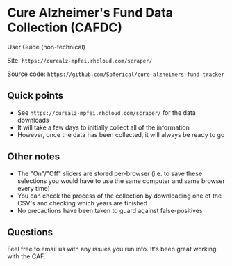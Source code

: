 # Cure Alzheimer's Fund Data Collection (CAFDC)
User Guide (non-technical)

Site: `https://curealz-mpfei.rhcloud.com/scraper/`

Source code: `https://github.com/Spferical/cure-alzheimers-fund-tracker`

Quick points
--
- See `https://curealz-mpfei.rhcloud.com/scraper/` for the data downloads
- It will take a few days to initially collect all of the information
- However, once the data has been collected, it will always be ready to go

Other notes
--
- The "On"/"Off" sliders are stored per-browser (i.e. to save these selections you would have to use the same computer and same browser every time)
- You can check the process of the collection by downloading one of the CSV's and checking which years are finished
- No precautions have been taken to guard against false-positives

Questions
--
Feel free to email us with any issues you run into. It's been great working with the CAF.

